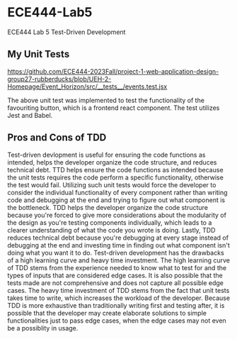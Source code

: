 # ECE444-Lab5
 ECE444 Lab 5 Test-Driven Development
## My Unit Tests
https://github.com/ECE444-2023Fall/project-1-web-application-design-group27-rubberducks/blob/UEH-2-Homepage/Event_Horizon/src/__tests__/events.test.jsx

The above unit test was implemented to test the functionality of the favouriting button, which is a frontend react component. The test utilizes Jest and Babel.

## Pros and Cons of TDD
Test-driven devlopment is useful for ensuring the code functions as intended, helps the developer organize the code structure, and reduces technical debt. TTD helps ensure the code functions as intended because the unit tests requires the code perform a specific functionality, otherwise the test would fail. Utilizing such unit tests would force the developer to consider the individual functionality of every component rather than writing code and debugging at the end and trying to figure out what component is the bottleneck. TDD helps the developer organize the code structure because you're forced to give more considerations about the modularity of the design as you're testing components individually, which leads to a clearer understanding of what the code you wrote is doing. Lastly, TDD reduces technical debt because you're debugging at every stage instead of debugging at the end and investing time in finding out what component isn't doing what you want it to do.
Test-driven development has the drawbacks of a high learning curve and heavy time investment. The high learning curve of TDD stems from the experience needed to know what to test for and the types of inputs that are considered edge cases. It is also possible that the tests made are not comprehensive and does not capture all possible edge cases. The heavy time investment of TDD stems from the fact that unit tests takes time to write, which increases the workload of the developer. Because TDD is more exhaustive than traditionally writing first and testing after, it is possible that the developer may create elaborate solutions to simple functionalities just to pass edge cases, when the edge cases may not even be a possiblity in usage.